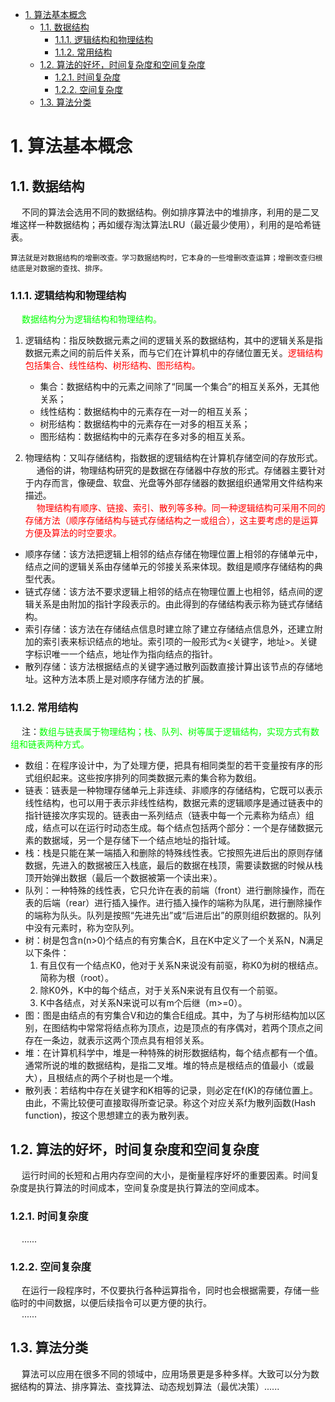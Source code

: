 
<!-- TOC -->

- [1. 算法基本概念](#1-算法基本概念)
    - [1.1. 数据结构](#11-数据结构)
        - [1.1.1. 逻辑结构和物理结构](#111-逻辑结构和物理结构)
        - [1.1.2. 常用结构](#112-常用结构)
    - [1.2. 算法的好坏，时间复杂度和空间复杂度](#12-算法的好坏时间复杂度和空间复杂度)
        - [1.2.1. 时间复杂度](#121-时间复杂度)
        - [1.2.2. 空间复杂度](#122-空间复杂度)
    - [1.3. 算法分类](#13-算法分类)

<!-- /TOC -->

# 1. 算法基本概念

## 1.1. 数据结构  
<!-- 
算法中文手册
https://mp.weixin.qq.com/s/VZF0c-1PesWkEKGJgLI--w

-->
&emsp; 不同的算法会选用不同的数据结构。例如排序算法中的堆排序，利用的是二叉堆这样一种数据结构；再如缓存淘汰算法LRU（最近最少使用），利用的是哈希链表。 

    算法就是对数据结构的增删改查。学习数据结构时，它本身的一些增删改查运算；增删改查归根结底是对数据的查找、排序。

### 1.1.1. 逻辑结构和物理结构  
&emsp; <font color = "lime">数据结构分为逻辑结构和物理结构。</font>  
1. 逻辑结构：指反映数据元素之间的逻辑关系的数据结构，其中的逻辑关系是指数据元素之间的前后件关系，而与它们在计算机中的存储位置无关。<font color = "red">逻辑结构包括集合、线性结构、树形结构、图形结构。</font>  

    * 集合：数据结构中的元素之间除了“同属一个集合”的相互关系外，无其他关系；  
    * 线性结构：数据结构中的元素存在一对一的相互关系；  
    * 树形结构：数据结构中的元素存在一对多的相互关系；  
    * 图形结构：数据结构中的元素存在多对多的相互关系。  

2. 物理结构：又叫存储结构，指数据的逻辑结构在计算机存储空间的存放形式。  
&emsp; 通俗的讲，物理结构研究的是数据在存储器中存放的形式。存储器主要针对于内存而言，像硬盘、软盘、光盘等外部存储器的数据组织通常用文件结构来描述。  
&emsp; <font color = "red">物理结构有顺序、链接、索引、散列等多种。同一种逻辑结构可采用不同的存储方法（顺序存储结构与链式存储结构之一或组合），这主要考虑的是运算方便及算法的时空要求。</font>  

* 顺序存储：该方法把逻辑上相邻的结点存储在物理位置上相邻的存储单元中，结点之间的逻辑关系由存储单元的邻接关系来体现。数组是顺序存储结构的典型代表。  
* 链式存储：该方法不要求逻辑上相邻的结点在物理位置上也相邻，结点间的逻辑关系是由附加的指针字段表示的。由此得到的存储结构表示称为链式存储结构。  
* 索引存储：该方法在存储结点信息时建立除了建立存储结点信息外，还建立附加的索引表来标识结点的地址。索引项的一般形式为<关键字，地址>。关键字标识唯一一个结点，地址作为指向结点的指针。  
* 散列存储：该方法根据结点的关键字通过散列函数直接计算出该节点的存储地址。这种方法本质上是对顺序存储方法的扩展。  

### 1.1.2. 常用结构  
&emsp; 注：<font color = "lime">数组与链表属于物理结构；栈、队列、树等属于逻辑结构，实现方式有数组和链表两种方式。</font>  

* 数组：在程序设计中，为了处理方便，把具有相同类型的若干变量按有序的形式组织起来。这些按序排列的同类数据元素的集合称为数组。  
* 链表：链表是一种物理存储单元上非连续、非顺序的存储结构，它既可以表示线性结构，也可以用于表示非线性结构，数据元素的逻辑顺序是通过链表中的指针链接次序实现的。链表由一系列结点（链表中每一个元素称为结点）组成，结点可以在运行时动态生成。每个结点包括两个部分：一个是存储数据元素的数据域，另一个是存储下一个结点地址的指针域。  
* 栈：栈是只能在某一端插入和删除的特殊线性表。它按照先进后出的原则存储数据，先进入的数据被压入栈底，最后的数据在栈顶，需要读数据的时候从栈顶开始弹出数据（最后一个数据被第一个读出来）。  
* 队列：一种特殊的线性表，它只允许在表的前端（front）进行删除操作，而在表的后端（rear）进行插入操作。进行插入操作的端称为队尾，进行删除操作的端称为队头。队列是按照“先进先出”或“后进后出”的原则组织数据的。队列中没有元素时，称为空队列。  
* 树：树是包含n(n>0)个结点的有穷集合K，且在K中定义了一个关系N，N满足以下条件：  
    1. 有且仅有一个结点K0，他对于关系N来说没有前驱，称K0为树的根结点。简称为根（root）。　   
    2. 除K0外，K中的每个结点，对于关系N来说有且仅有一个前驱。  
    3. K中各结点，对关系N来说可以有m个后继（m>=0）。  
* 图：图是由结点的有穷集合V和边的集合E组成。其中，为了与树形结构加以区别，在图结构中常常将结点称为顶点，边是顶点的有序偶对，若两个顶点之间存在一条边，就表示这两个顶点具有相邻关系。  
* 堆：在计算机科学中，堆是一种特殊的树形数据结构，每个结点都有一个值。通常所说的堆的数据结构，是指二叉堆。堆的特点是根结点的值最小（或最大），且根结点的两个子树也是一个堆。  
* 散列表：若结构中存在关键字和K相等的记录，则必定在f(K)的存储位置上。由此，不需比较便可直接取得所查记录。称这个对应关系f为散列函数(Hash function)，按这个思想建立的表为散列表。  

## 1.2. 算法的好坏，时间复杂度和空间复杂度  
&emsp; 运行时间的长短和占用内存空间的大小，是衡量程序好坏的重要因素。时间复杂度是执行算法的时间成本，空间复杂度是执行算法的空间成本。  

### 1.2.1. 时间复杂度  
&emsp; ......

### 1.2.2. 空间复杂度  
&emsp; 在运行一段程序时，不仅要执行各种运算指令，同时也会根据需要，存储一些临时的中间数据，以便后续指令可以更方便的执行。  
&emsp; ......

## 1.3. 算法分类  
&emsp; 算法可以应用在很多不同的领域中，应用场景更是多种多样。大致可以分为数据结构的算法、排序算法、查找算法、动态规划算法（最优决策）......

